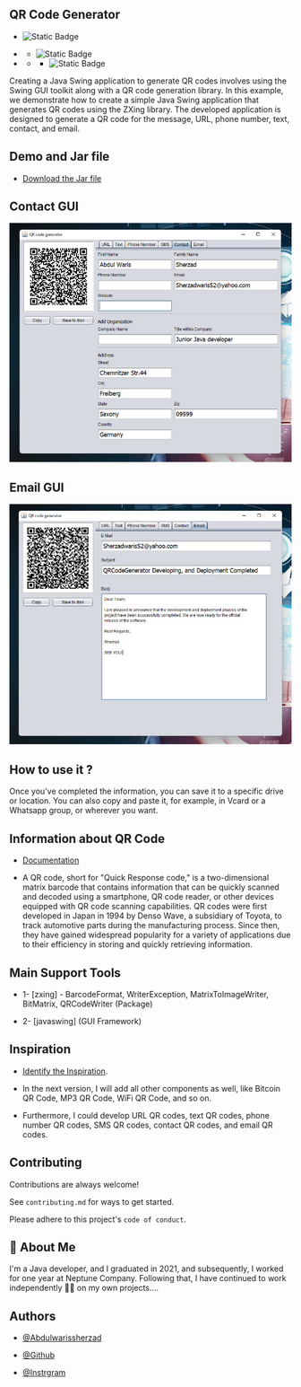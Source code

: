 
## QR Code Generator
* ![Static Badge](https://img.shields.io/badge/Language-Java-brightgreen/) 

* * ![Static Badge](https://img.shields.io/badge/Tech-Javaswing-brightgreen) 
* * * ![Static Badge](https://img.shields.io/badge/Maven%20Central-%20v1.1%20-hsla%20) 


Creating a Java Swing application to generate QR codes involves using the Swing GUI toolkit along with a QR code generation library. In this example, we demonstrate how to create a simple Java Swing application that generates QR codes using the ZXing library.
The developed application is designed to generate a QR code for the message, URL, phone number, text, contact, and email.

## Demo and Jar file

- [Download the Jar file](https://github.com/Abdulwarissherzad/QR-Code-Generator/blob/main/QRCodeGenerator-1.1.jar)
## Contact GUI

![Contact GUI'Contact GUI'](https://github.com/Abdulwarissherzad/QR-Code-Generator/blob/main/Pictures/Contact%20GUI.jpg)

## Email GUI

![Email GUI'Email GUI'](https://github.com/Abdulwarissherzad/QR-Code-Generator/blob/main/Pictures/Email.jpg)

## How to use it ?
Once you've completed the information, you can save it to a specific drive or location. You can also copy and paste it, for example, in Vcard or a Whatsapp group, or wherever you want.
## Information about QR Code

* [Documentation](https://en.wikipedia.org/wiki/QR_code)

* A QR code, short for "Quick Response code," is a two-dimensional matrix barcode that contains information that can be quickly scanned and decoded using a smartphone, QR code reader, or other devices equipped with QR code scanning capabilities. QR codes were first developed in Japan in 1994 by Denso Wave, a subsidiary of Toyota, to track automotive parts during the manufacturing process. Since then, they have gained widespread popularity for a variety of applications due to their efficiency in storing and quickly retrieving information.
## Main Support Tools

* 1- [zxing] - BarcodeFormat, WriterException, MatrixToImageWriter, BitMatrix, QRCodeWriter (Package)

* 2- [javaswing]  (GUI Framework)

## Inspiration

* [Identify the Inspiration](https://www.qrcode-generator.de/a1/?gclid=CjwKCAjwoqGnBhAcEiwAwK-OkVemm4nZGvPfmdGBPdNBeN3OuWdMOpw1WO8ni8mKrS8gsLl0rGdKhxoC7hoQAvD_BwE&campaignid=1021196600&adgroupid=52999807645&cpid=da91f623-9ba9-4f2d-b401-2a296129e26b).

* In the next version, I will add all other components as well, like Bitcoin QR Code, MP3 QR Code, WiFi QR Code, and so on.

* Furthermore, I could develop URL QR codes, text QR codes, phone number QR codes, SMS QR codes, contact QR codes, and email QR codes.
## Contributing

Contributions are always welcome!

See `contributing.md` for ways to get started.

Please adhere to this project's `code of conduct`.


## 🚀 About Me
I'm a Java developer, and I graduated in 2021, and subsequently, I worked for one year at Neptune Company. Following that, I have continued to work independently 🦾🔥 on my own projects....


## Authors

- [@Abdulwarissherzad](https://www.get-in-it.de/profil/WuQ0LQ7GtXDmViHNmcSNL5uyjDkBqKbh)

- [@Github](https://github.com/Abdulwarissherzad)
- [@Instrgram](https://www.instagram.com/engineer_waris/)